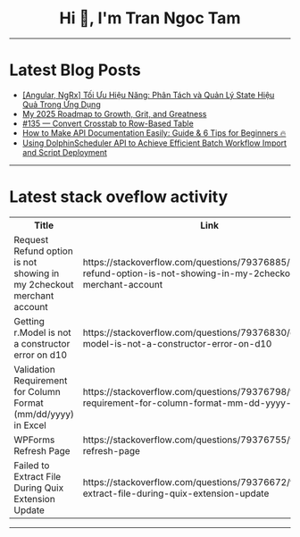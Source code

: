 <h1 align="center">Hi 👋, I'm Tran Ngoc Tam</h1>

---

# Latest Blog Posts 
<!-- BLOG-POST-LIST:START -->
- [[Angular, NgRx] Tối Ưu Hiệu Năng: Phân Tách và Quản Lý State Hiệu Quả Trong Ứng Dụng](https://dev.to/quocld/angular-ngrx-toi-uu-hieu-nang-phan-tach-va-quan-ly-state-hieu-qua-trong-ung-dung-3je0)
- [My 2025 Roadmap to Growth, Grit, and Greatness](https://dev.to/aniruddhadak/my-2025-roadmap-to-growth-grit-and-greatness-350h)
- [#135 — Convert Crosstab to Row-Based Table](https://dev.to/judith677/135-convert-crosstab-to-row-based-table-2lki)
- [How to Make API Documentation Easily: Guide &amp; 6 Tips for Beginners 🔥](https://dev.to/fallon_jimmy/how-to-make-api-documentation-easily-guide-6-tips-for-beginners-3agi)
- [Using DolphinScheduler API to Achieve Efficient Batch Workflow Import and Script Deployment](https://dev.to/chen_debra_3060b21d12b1b0/using-dolphinscheduler-api-to-achieve-efficient-batch-workflow-import-and-script-deployment-3m4e)
<!-- BLOG-POST-LIST:END -->

---

# Latest stack oveflow activity
<table>
  <tr><th>Title</th><th>Link</th></tr>
  <!-- STACKOVERFLOW:START --><tr><td>Request Refund option is not showing in my 2checkout merchant account</td><td>https://stackoverflow.com/questions/79376885/request-refund-option-is-not-showing-in-my-2checkout-merchant-account</td></tr><tr><td>Getting r.Model is not a constructor error on d10</td><td>https://stackoverflow.com/questions/79376830/getting-r-model-is-not-a-constructor-error-on-d10</td></tr><tr><td>Validation Requirement for Column Format &lpar;mm/dd/yyyy&rpar; in Excel</td><td>https://stackoverflow.com/questions/79376798/validation-requirement-for-column-format-mm-dd-yyyy-in-excel</td></tr><tr><td>WPForms Refresh Page</td><td>https://stackoverflow.com/questions/79376755/wpforms-refresh-page</td></tr><tr><td>Failed to Extract File During Quix Extension Update</td><td>https://stackoverflow.com/questions/79376672/failed-to-extract-file-during-quix-extension-update</td></tr><!-- STACKOVERFLOW:END -->
</table>

---



